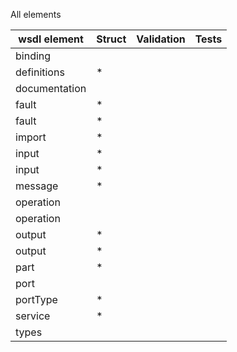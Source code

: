 All elements

| wsdl element | Struct | Validation | Tests |
| -------- | ------ | ---------- | ----- |
| binding
| definitions | * |
| documentation
| fault | * |
| fault | * |
| import | * |
| input | * |
| input | * |
| message | * |
| operation
| operation
| output | * |
| output | * |
| part | * |
| port
| portType | * |
| service | * |
| types